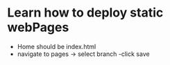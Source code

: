 # Learn how to deploy static webPages
* Home should be index.html
* navigate to pages -> select branch -click save 
